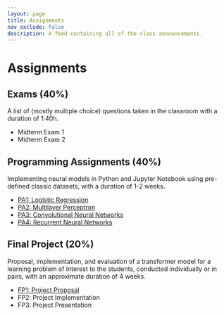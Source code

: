 ```yaml
---
layout: page
title: Assignments
nav_exclude: false
description: A feed containing all of the class announcements.
---
```


# Assignments

## Exams (40%)

A list of (mostly multiple choice) questions taken in the classroom with a duration of 1:40h.

- Midterm Exam 1
- Midterm Exam 2

## Programming Assignments (40%)

Implementing neural models in Python and Jupyter Notebook using pre-defined classic datasets, with a duration of 1-2 weeks.

- [PA1: Logistic Regression](/assignments/pa1-logistic-regression)
- [PA2: Multilayer Perceptron](/assignments/pa2-multilayer-perceptron)
- [PA3: Convolutional Neural Networks](/assignments/pa3-cnn)
- [PA4: Recurrent Neural Networks](/assignments/pa4-rnn)

## Final Project (20%)

Proposal, implementation, and evaluation of a transformer model for a learning problem of interest to the students, conducted individually or in pairs, with an approximate duration of 4 weeks.

- [FP1: Project Proposal](/assignments/fp1-project-proposal)
- FP2: Project Implementation
- FP3: Project Presentation

